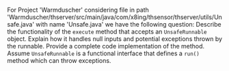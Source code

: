 For Project 'Warmduscher' considering file in path 'Warmduscher/thserver/src/main/java/com/x8ing/thsensor/thserver/utils/Unsafe.java' with name 'Unsafe.java' we have the following question: 
Describe the functionality of the `execute` method that accepts an `UnsafeRunnable` object. Explain how it handles null inputs and potential exceptions thrown by the runnable. Provide a complete code implementation of the method. Assume `UnsafeRunnable` is a functional interface that defines a `run()` method which can throw exceptions.